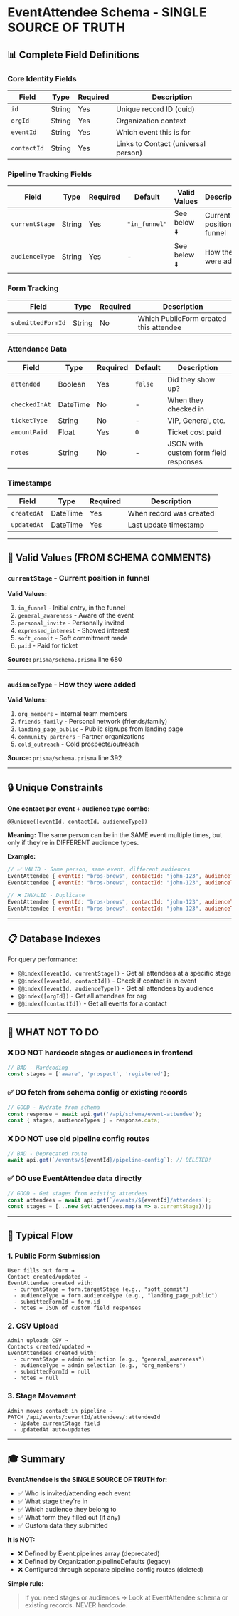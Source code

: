 # EventAttendee Schema - SINGLE SOURCE OF TRUTH

## 📊 Complete Field Definitions

### Core Identity Fields
| Field | Type | Required | Description |
|-------|------|----------|-------------|
| `id` | String | Yes | Unique record ID (cuid) |
| `orgId` | String | Yes | Organization context |
| `eventId` | String | Yes | Which event this is for |
| `contactId` | String | Yes | Links to Contact (universal person) |

### Pipeline Tracking Fields
| Field | Type | Required | Default | Valid Values | Description |
|-------|------|----------|---------|--------------|-------------|
| `currentStage` | String | Yes | `"in_funnel"` | See below ⬇️ | Current position in funnel |
| `audienceType` | String | Yes | - | See below ⬇️ | How they were added |

### Form Tracking
| Field | Type | Required | Description |
|-------|------|----------|-------------|
| `submittedFormId` | String | No | Which PublicForm created this attendee |

### Attendance Data
| Field | Type | Required | Default | Description |
|-------|------|----------|---------|-------------|
| `attended` | Boolean | Yes | `false` | Did they show up? |
| `checkedInAt` | DateTime | No | - | When they checked in |
| `ticketType` | String | No | - | VIP, General, etc. |
| `amountPaid` | Float | Yes | `0` | Ticket cost paid |
| `notes` | String | No | - | JSON with custom form field responses |

### Timestamps
| Field | Type | Required | Description |
|-------|------|----------|-------------|
| `createdAt` | DateTime | Yes | When record was created |
| `updatedAt` | DateTime | Yes | Last update timestamp |

---

## 🎯 Valid Values (FROM SCHEMA COMMENTS)

### `currentStage` - Current position in funnel
**Valid Values:**
1. `in_funnel` - Initial entry, in the funnel
2. `general_awareness` - Aware of the event
3. `personal_invite` - Personally invited
4. `expressed_interest` - Showed interest
5. `soft_commit` - Soft commitment made
6. `paid` - Paid for ticket

**Source:** `prisma/schema.prisma` line 680

---

### `audienceType` - How they were added
**Valid Values:**
1. `org_members` - Internal team members
2. `friends_family` - Personal network (friends/family)
3. `landing_page_public` - Public signups from landing page
4. `community_partners` - Partner organizations
5. `cold_outreach` - Cold prospects/outreach

**Source:** `prisma/schema.prisma` line 392

---

## 🔒 Unique Constraints

**One contact per event + audience type combo:**
```prisma
@@unique([eventId, contactId, audienceType])
```

**Meaning:** The same person can be in the SAME event multiple times, but only if they're in DIFFERENT audience types.

**Example:**
```javascript
// ✅ VALID - Same person, same event, different audiences
EventAttendee { eventId: "bros-brews", contactId: "john-123", audienceType: "org_members" }
EventAttendee { eventId: "bros-brews", contactId: "john-123", audienceType: "friends_family" }

// ❌ INVALID - Duplicate
EventAttendee { eventId: "bros-brews", contactId: "john-123", audienceType: "org_members" }
EventAttendee { eventId: "bros-brews", contactId: "john-123", audienceType: "org_members" }
```

---

## 📋 Database Indexes

For query performance:
- `@@index([eventId, currentStage])` - Get all attendees at a specific stage
- `@@index([eventId, contactId])` - Check if contact is in event
- `@@index([eventId, audienceType])` - Get all attendees by audience
- `@@index([orgId])` - Get all attendees for org
- `@@index([contactId])` - Get all events for a contact

---

## 🚫 WHAT NOT TO DO

### ❌ DO NOT hardcode stages or audiences in frontend
```javascript
// BAD - Hardcoding
const stages = ['aware', 'prospect', 'registered'];
```

### ✅ DO fetch from schema config or existing records
```javascript
// GOOD - Hydrate from schema
const response = await api.get('/api/schema/event-attendee');
const { stages, audienceTypes } = response.data;
```

### ❌ DO NOT use old pipeline config routes
```javascript
// BAD - Deprecated route
await api.get(`/events/${eventId}/pipeline-config`); // DELETED!
```

### ✅ DO use EventAttendee data directly
```javascript
// GOOD - Get stages from existing attendees
const attendees = await api.get(`/events/${eventId}/attendees`);
const stages = [...new Set(attendees.map(a => a.currentStage))];
```

---

## 🔄 Typical Flow

### 1. Public Form Submission
```
User fills out form → 
Contact created/updated → 
EventAttendee created with:
  - currentStage = form.targetStage (e.g., "soft_commit")
  - audienceType = form.audienceType (e.g., "landing_page_public")
  - submittedFormId = form.id
  - notes = JSON of custom field responses
```

### 2. CSV Upload
```
Admin uploads CSV → 
Contacts created/updated →
EventAttendees created with:
  - currentStage = admin selection (e.g., "general_awareness")
  - audienceType = admin selection (e.g., "org_members")
  - submittedFormId = null
  - notes = null
```

### 3. Stage Movement
```
Admin moves contact in pipeline →
PATCH /api/events/:eventId/attendees/:attendeeId
  - Update currentStage field
  - updatedAt auto-updates
```

---

## 🎓 Summary

**EventAttendee is the SINGLE SOURCE OF TRUTH for:**
- ✅ Who is invited/attending each event
- ✅ What stage they're in
- ✅ Which audience they belong to
- ✅ What form they filled out (if any)
- ✅ Custom data they submitted

**It is NOT:**
- ❌ Defined by Event.pipelines array (deprecated)
- ❌ Defined by Organization.pipelineDefaults (legacy)
- ❌ Configured through separate pipeline config routes (deleted)

**Simple rule:**
> If you need stages or audiences → Look at EventAttendee schema or existing records. NEVER hardcode.

